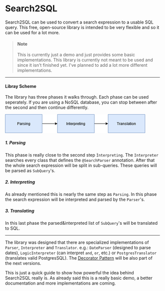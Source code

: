 # Search2SQL

Search2SQL can be used to convert a search expression to a usable SQL query. This free, open-source library is intended to be very flexible and so it can be used for a lot more.

 > #### Note
 > This is currently just a demo and just provides some basic implementations. This library is currently not meant to be used and since it isn't finished yet.
 > I've planned to add a lot more different implementations.

---

#### Libray Scheme
The library has three phases it walks through. Each phase can be used seperately. If you are using a NoSQL database, you can stop between after the second and then continue differently.

![Scheme Picture](lib-scheme.png "Library Scheme")

##### 1. Parsing
This phase is really close to the second step `Ìnterpreting`. The `Interpreter` searches every class that defines the `@SearchParser` annotation. After that the whole search expression will be split in sub-queries. These queries will be parsed as `SubQuery`'s.

##### 2. Interpreting
As already mentioned this is nearly the same step as `Parsing`. In this phase the search expression will be interpreted and parsed by the `Parser`'s. 

##### 3. Translating
In this last phase the parsed&interpreted list of `SubQuery`'s will be translated to SQL. 

---

The library was designed that there are specialized implementations of `Parser`, `Interpreter` and `Translator`. e.g.: `DateParser` (designed to parse dates), `LogicInterpreter` (can interpret `and`, `or`, etc.) or `PostgresTranslator` (translates valid PostgresSQL). The [Decorator Pattern](https://en.wikipedia.org/wiki/Decorator_pattern) will be also part of the next versions.

This is just a quick guide to show how powerful the idea behind Search2SQL really is. As already said this is a really basic demo, a better documentation and more implementations are coming.
